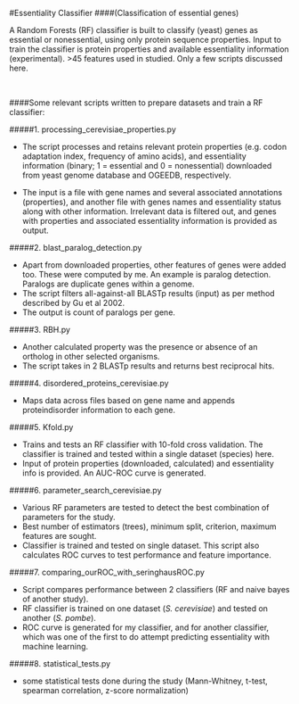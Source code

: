 #Essentiality Classifier 
####(Classification of essential genes)


A Random Forests (RF) classifier is built to classify (yeast) genes as essential or nonessential, using only protein sequence properties. Input to train the classifier is protein properties and available essentiality information (experimental). >45 features used in studied. Only a few scripts discussed here.

<br>

####Some relevant scripts written to prepare datasets and train a RF classifier:


#####1. processing_cerevisiae_properties.py

  * The script processes and retains relevant protein properties (e.g. codon adaptation index, frequency of amino acids), and essentiality information (binary; 1 = essential and 0 = nonessential) downloaded from yeast genome database and OGEEDB, respectively. 

  * The input is a file with gene names and several associated annotations (properties), and another file with genes names and essentiality status along with other information. Irrelevant data is filtered out, and genes with properties and associated essentiality information is provided as output.


#####2. blast_paralog_detection.py

  * Apart from downloaded properties, other features of genes were added too. These were computed by me. An example is paralog detection. Paralogs are duplicate genes within a genome. 
  * The script filters all-against-all BLASTp results (input) as per method described by Gu et al 2002.
  * The output is count of paralogs per gene.


#####3. RBH.py

  * Another calculated property was the presence or absence of an ortholog in other selected organisms.
  * The script takes in 2 BLASTp results and returns best reciprocal hits.


#####4. disordered_proteins_cerevisiae.py

  * Maps data across files based on gene name and appends proteindisorder information to each gene.


#####5. Kfold.py

  * Trains and tests an RF classifier with 10-fold cross validation. The classifier is trained and tested within a single dataset (species) here.
  * Input of protein properties (downloaded, calculated) and essentiality info is provided. An AUC-ROC curve is generated.


#####6. parameter_search_cerevisiae.py

  * Various RF parameters are tested to detect the best combination of parameters for the study. 
  * Best number of estimators (trees), minimum split, criterion, maximum features are sought.
  * Classifier is trained and tested on single dataset. This script also calculates ROC curves to test performance and feature importance.


#####7. comparing_ourROC_with_seringhausROC.py

  * Script compares performance between 2 classifiers (RF and naive bayes of another study). 
  * RF classifier is trained on one dataset (*S. cerevisiae*) and tested on another (*S. pombe*).
  * ROC curve is generated for my classifier, and for another classifier, which was one of the first to do attempt predicting essentiality with machine learning.


#####8. statistical_tests.py

  * some statistical tests done during the study (Mann-Whitney, t-test, spearman correlation, z-score normalization)
